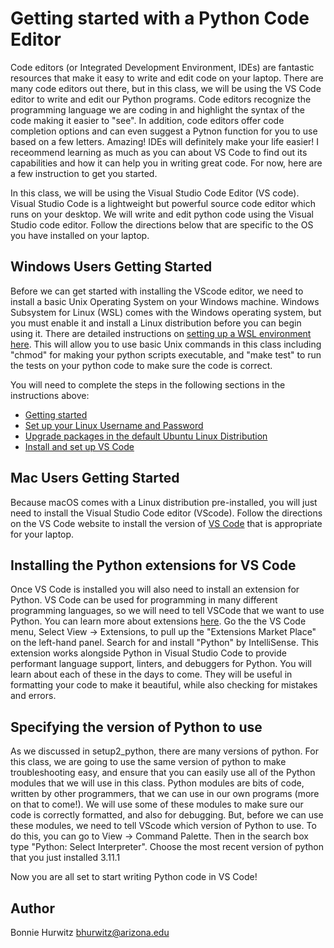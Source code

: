# Getting started with a Python Code Editor

Code editors (or Integrated Development Environment, IDEs) are fantastic resources that make it easy to write and edit code on your laptop. There are many code editors out there, but in this class, we will be using the VS Code editor to write and edit our Python programs. Code editors recognize the programming language we are coding in and highlight the syntax of the code making it easier to "see". In addition, code editors offer code completion options and can even suggest a Pytnon function for you to use based on a few letters. Amazing! IDEs will definitely make your life easier! I receommend learning as much as you can about VS Code to find out its capabilities and how it can help you in writing great code. For now, here are a few instruction to get you started.

In this class, we will be using the Visual Studio Code Editor (VS code). Visual Studio Code is a lightweight but powerful source code editor which runs on your desktop. We will write and edit python code using the Visual Studio code editor. Follow the directions below that are specific to the OS you have installed on your laptop.

## Windows Users Getting Started

Before we can get started with installing the VScode editor, we need to install a basic Unix Operating System on your Windows machine. Windows Subsystem for Linux (WSL) comes with the Windows operating system, but you must enable it and install a Linux distribution before you can begin using it. There are detailed instructions on [setting up a WSL environment here](https://learn.microsoft.com/en-us/windows/wsl/setup/environment). This will allow you to use basic Unix commands in this class including "chmod" for making your python scripts executable, and "make test" to run the tests on your python code to make sure the code is correct.

You will need to complete the steps in the following sections in the instructions above:
* [Getting started](https://learn.microsoft.com/en-us/windows/wsl/setup/environment#get-started})
* [Set up your Linux Username and Password](https://learn.microsoft.com/en-us/windows/wsl/setup/environment#set-up-your-linux-username-and-password)
* [Upgrade packages in the default Ubuntu Linux Distribution](https://learn.microsoft.com/en-us/windows/wsl/setup/environment#update-and-upgrade-packages)
* [Install and set up VS Code](https://learn.microsoft.com/en-us/windows/wsl/setup/environment#use-visual-studio-code)

## Mac Users Getting Started

Because macOS comes with a Linux distribution pre-installed, you will just need to install the Visual Studio Code editor (VScode). Follow the directions on the VS Code website to install the version of [VS Code](https://code.visualstudio.com/) that is appropriate for your laptop.

## Installing the Python extensions for VS Code

Once VS Code is installed you will also need to install an extension for Python. VS Code can be used for programming in many different programming languages, so we will need to tell VSCode that we want to use Python. You can learn more about extensions [here](https://code.visualstudio.com/docs/introvideos/extend). Go the the VS Code menu, Select View -> Extensions, to pull up the "Extensions Market Place" on the left-hand panel. Search for and install "Python" by IntelliSense. This extension works alongside Python in Visual Studio Code to provide performant language support, linters, and debuggers for Python. You will learn about each of these in the days to come. They will be useful in formatting your code to make it beautiful, while also checking for mistakes and errors.

## Specifying the version of Python to use

As we discussed in setup2_python, there are many versions of python. For this class, we are going to use the same version of python to make troubleshooting easy, and ensure that you can easily use all of the Python modules that we will use in this class. Python modules are bits of code, written by other programmers, that we can use in our own programs (more on that to come!). We will use some of these modules to make sure our code is correctly formatted, and also for debugging. But, before we can use these modules, we need to tell VScode which version of Python to use. To do this, you can go to View -> Command Palette. Then in the search box type "Python: Select Interpreter". Choose the most recent version of python that you just installed 3.11.1

Now you are all set to start writing Python code in VS Code!

## Author

Bonnie Hurwitz <bhurwitz@arizona.edu> 

